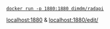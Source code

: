 [`docker run -p 1880:1880 dimdm/radapi`](https://hub.docker.com/r/dimdm/radapi/)

[localhost:1880](http://localhost:1880/) & [localhost:1880/edit/](http://localhost:1880/edit/)

